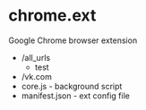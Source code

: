 # chrome.ext
Google Chrome browser extension

- /all_urls
  + test
- /vk.com
- core.js - background script
- manifest.json - ext config file
